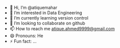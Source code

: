- 👋 Hi, I’m @atiquemahar
- 👀 I’m interested in Data Engineering
- 🌱 I’m currently learning version control
- 💞️ I’m looking to collaborate on github
- 📫 How to reach me atique.ahmed9999@gmail.com
- 😄 Pronouns: He
- ⚡ Fun fact: ...

<!---
atiquemahar/atiquemahar is a ✨ special ✨ repository because its `README.md` (this file) appears on your GitHub profile.
You can click the Preview link to take a look at your changes.
--->
